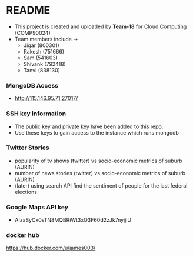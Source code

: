 # README #

*  This project is created and uploaded by __Team-18__ for Cloud Computing (COMP90024)
*  Team members include ->
      +  Jigar (800301)
      +  Rakesh (751666)
      +  Sam (541603)
      +  Shivank (792418)
      +  Tanvi (838130)

### MongoDB Access ###

*  http://115.146.95.71:27017/

### SSH key information ###

* The public key and private key have been added to this repo.
* Use these keys to gain access to the instance which runs mongodb

### Twitter Stories

* popularity of tv shows (twitter) vs socio-economic metrics of suburb (AURIN)
* number of news stories (twitter) vs socio-economic metrics of suburb (AURIN)
* (later) using search API find the sentiment of people for the last federal elections

### Google Maps API key
* AIzaSyCx0sTN8MQBRiWt3xQ3F60d2zJk7nyjjlU

### docker hub 
https://hub.docker.com/u/james003/